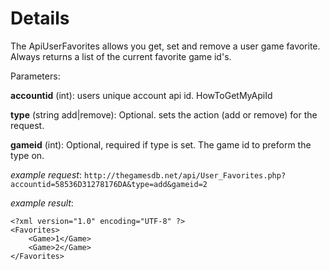 # Details #

The ApiUserFavorites allows you get, set and remove a user game favorite. Always returns a list of the current favorite game id's.

Parameters:

**accountid** (int): users unique account api id. HowToGetMyApiId

**type** (string add|remove): Optional. sets the action (add or remove) for the request.

**gameid** (int): Optional, required if type is set. The game id to preform the type on.

_example request_:
`http://thegamesdb.net/api/User_Favorites.php?accountid=58536D31278176DA&type=add&gameid=2`

_example result_:

```
<?xml version="1.0" encoding="UTF-8" ?>
<Favorites>
    <Game>1</Game>
    <Game>2</Game>
</Favorites>
```
